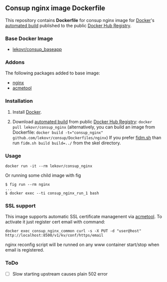## Consup nginx image Dockerfile

This repository contains **Dockerfile** for consup nginx image
for [Docker](https://www.docker.com/)'s [automated build](https://registry.hub.docker.com/u/lekovr/consup_nginx/) 
published to the public [Docker Hub Registry](https://registry.hub.docker.com/).


### Base Docker Image

* [lekovr/consup_baseapp](https://registry.hub.docker.com/u/lekovr/consup_baseapp/)

### Addons

The following packages added to base image:

* [nginx](http://nginx.org/)
* [acmetool](https://github.com/hlandau/acme)

### Installation

1. Install [Docker](https://www.docker.com/).

2. Download [automated build](https://registry.hub.docker.com/u/lekovr/consup_nginx/) from public
 [Docker Hub Registry](https://registry.hub.docker.com/): `docker pull lekovr/consup_nginx`
   (alternatively, you can build an image from Dockerfile: `docker build -t="consup_nginx" github.com/lekovr/consup/Dockerfiles/nginx`)
   If you prefer [fidm.sh](https://github.com/LeKovr/fidm) than run `fidm.sh build build=../` from the skel directory.

### Usage

    docker run -it --rm lekovr/consup_nginx

Or running some child image with fig

    $ fig run --rm nginx
    ...
    $ docker exec --ti consup_nginx_run_1 bash

### SSL support

This image supports automatic SSL certificate managenent via [acmetool](https://github.com/hlandau/acme).
To activate it just register cert email with command:
```
docker exec consup_nginx_common curl -s -X PUT -d "user@host" http://localhost:8500/v1/kv/conf/https/email
```
nginx reconfig script will be runned on any www container start/stop when email is registered.

### ToDo

* [ ] Slow starting upstream causes plain 502 error
